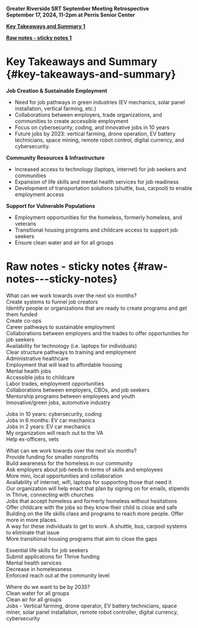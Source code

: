 **Greater Riverside SRT September Meeting Retrospective**  
**September 17, 2024, 11-2pm at Perris Senior Center**

[**Key Takeaways and Summary	1**](#key-takeaways-and-summary)

[**Raw notes \- sticky notes	1**](#raw-notes---sticky-notes)

# Key Takeaways and Summary {#key-takeaways-and-summary}

**Job Creation & Sustainable Employment**

* Need for job pathways in green industries (EV mechanics, solar panel installation, vertical farming, etc.)  
* Collaborations between employers, trade organizations, and communities to create accessible employment  
* Focus on cybersecurity, coding, and innovative jobs in 10 years  
* Future jobs by 2023: vertical farming, drone operation, EV battery technicians, space mining, remote robot control, digital currency, and cybersecurity.

**Community Resources & Infrastructure**

* Increased access to technology (laptops, internet) for job seekers and communities  
* Expansion of life skills and mental health services for job readiness  
* Development of transportation solutions (shuttle, bus, carpool) to enable employment access

**Support for Vulnerable Populations**

* Employment opportunities for the homeless, formerly homeless, and veterans  
* Transitional housing programs and childcare access to support job seekers  
* Ensure clean water and air for all groups

# Raw notes \- sticky notes {#raw-notes---sticky-notes}

What can we work towards over the next six months?  
Create systems to funnel job creators  
Identify people or organizations that are ready to create programs and get them funded  
Create co-ops  
Career pathways to sustainable employment  
Collaborations between employers and the trades to offer opportunities for job seekers  
Availability for technology (i.e. laptops for individuals)  
Clear structure pathways to training and employment  
Administrative healthcare  
Employment that will lead to affordable housing  
Mental health jobs  
Accessible jobs to childcare  
Labor trades, employment opportunities  
Collaborations between employers, CBOs, and job seekers  
Mentorship programs between employees and youth  
Innovative/green jobs, automotive industry

Jobs in 10 years: cybersecurity, coding  
Jobs in 6 months: EV car mechanics  
Jobs in 2 years: EV car mechanics  
My organization will reach out to the VA  
Help ex-officers, vets

What can we work towards over the next six months?  
Provide funding for smaller nonprofits  
Build awareness for the homeless in our community  
Ask employers about job needs in terms of skills and employees  
More mini, local opportunities and collaboration  
Availability of internet, wifi, laptops for supporting those that need it  
Our organization will help enact that plan by signing on for emails, stipends in Thrive, connecting with churches  
Jobs that accept homeless and formerly homeless without hesitations  
Offer childcare with the jobs so they know their child is close and safe  
Building on the life skills class and programs to reach more people.  Offer more in more places.  
A way for these individuals to get to work.  A shuttle, bus, carpool systems to eliminate that issue  
More transitional housing programs that aim to close the gaps

Essential life skills for job seekers  
Submit applications for Thrive funding  
Mental health services  
Decrease in homelessness  
Enforced reach out at the community level

Where do we want to be by 2035?  
Clean water for all groups  
Clean air for all groups  
Jobs \- Vertical farming, drone operator, EV battery technicians, space miner, solar panel installation, remote robot controller, digital currency, cybersecurity  
